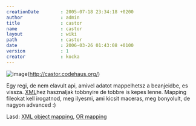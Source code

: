 ```yaml
---
creationDate        : 2005-07-18 23:34:18 +0200 
author              : admin 
title               : castor 
name                : castor 
layout              : wiki 
path                : castor 
date                : 2006-03-26 01:43:08 +0100 
version             : 1 
creator             : kocka 
---
```

![image](http://castor.codehaus.org/images/castor.gif)(http://castor.codehaus.org/)

Egy regi, de nem elavult api, amivel adatot mappelhetsz a beanjeidbe, es vissza. [XML](XML.html)hez hasznaljak tobbnyire de tobbre is kepes lenne. Mapping fileokat kell irogatnod, meg ilyesmi, ami kicsit maceras, meg bonyolult, de nagyon advanced :)

Lasd: [XML object mapping](XML%20object%20mapping.html), [OR mapping](OR%20Mapping.html)
